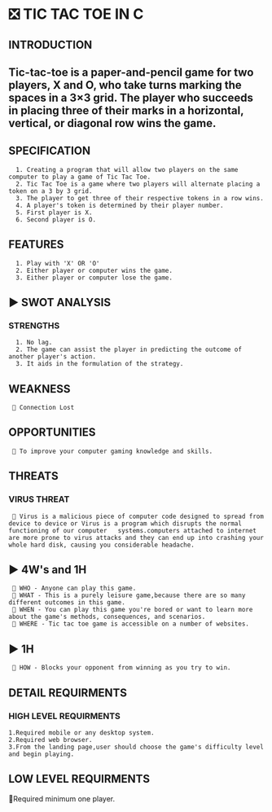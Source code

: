 # ❎ TIC TAC TOE IN C 
## INTRODUCTION
## Tic-tac-toe is a paper-and-pencil game for two players, X and O, who take turns marking the spaces in a 3×3 grid. The player who succeeds in placing three of their marks in a horizontal, vertical, or diagonal row wins the game.
## SPECIFICATION

      1. Creating a program that will allow two players on the same computer to play a game of Tic Tac Toe.
      2. Tic Tac Toe is a game where two players will alternate placing a token on a 3 by 3 grid.
      3. The player to get three of their respective tokens in a row wins.
      4. A player's token is determined by their player number.
      5. First player is X.
      6. Second player is O.

## FEATURES
      1. Play with 'X' OR 'O'
      2. Either player or computer wins the game.
      3. Either player or computer lose the game.

## ▶️ SWOT ANALYSIS 
### STRENGTHS
      1. No lag.
      2. The game can assist the player in predicting the outcome of another player's action.
      3. It aids in the formulation of the strategy.
 ## WEAKNESS
     💠 Connection Lost
## OPPORTUNITIES
     💠 To improve your computer gaming knowledge and skills.

## THREATS
### VIRUS THREAT

     💠 Virus is a malicious piece of computer code designed to spread from device to device or Virus is a program which disrupts the normal functioning of our computer   systems.computers attached to internet are more prone to virus attacks and they can end up into crashing your whole hard disk, causing you considerable headache.

## ▶️ 4W's and 1H

     💠 WHO - Anyone can play this game.
     💠 WHAT - This is a purely leisure game,because there are so many different outcomes in this game.
     💠 WHEN - You can play this game you're bored or want to learn more about the game's methods, consequences, and scenarios.
     💠 WHERE - Tic tac toe game is accessible on a number of websites.

## ▶️ 1H
     💠 HOW - Blocks your opponent from winning as you try to win.


## DETAIL REQUIRMENTS
### HIGH LEVEL REQUIRMENTS

    1.Required mobile or any desktop system.
    2.Required web browser.
    3.From the landing page,user should choose the game's difficulty level and begin playing.

## LOW LEVEL REQUIRMENTS
 🔹Required minimum one player.



